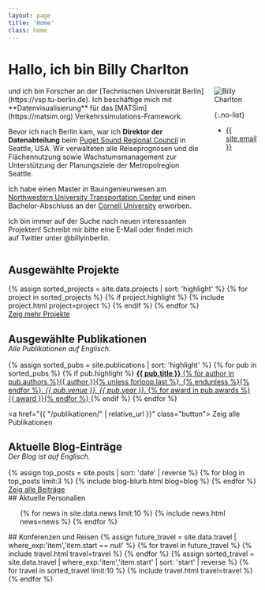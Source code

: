 ```yaml
---
layout: page
title: 'Home'
class: home
---
```


# Hallo, ich bin Billy Charlton

<div class="columns" markdown="1">

<div class="intro" markdown="1">
und ich bin Forscher an der [Technischen Universität Berlin](https://vsp.tu-berlin.de). Ich beschäftige mich mit **Datenvisualisierung** für das [MATSim](https://matsim.org) Verkehrssimulations-Framework.

Bevor ich nach Berlin kam, war ich **Direktor der Datenabteilung** beim [Puget Sound Regional Council](https://www.psrc.org) in Seattle, USA. Wir verwalteten alle Reiseprognosen und die Flächennutzung sowie Wachstumsmanagement zur Unterstützung der Planungsziele der Metropolregion Seattle.

Ich habe einen Master in Bauingenieurwesen am [Northwestern University Transportation Center](https://www.transportation.northwestern.edu/) und einen Bachelor-Abschluss an der [Cornell University](https://www.cee.cornell.edu/cee) erworben.

Ich bin immer auf der Suche nach neuen interessanten Projekten! Schreibt mir bitte eine E-Mail oder findet mich auf Twitter unter @billyinberlin.

</div>

<div class="me" markdown="1">
  <picture>
    <source srcset='{{ "/images/profi-headshot.jpg" | relative_url }}' type='image/jpg' />
    <img
      src='{{ "/images/profi-headshot.jpg" | relative_url }}'
      alt='Billy Charlton'/>
  </picture>

{:.no-list}

- <a href="mailto:{{ site.email }}">{{ site.email }}</a>

</div>

</div>

<!-- During my first year at UW, I received support from the [Fulbright program](https://en.wikipedia.org/wiki/Fulbright_Program). In 2013, I received my B.S. from [Hasso Plattner Institute](https://hpi.de/). I am a scholar of the [German National Academic Foundation](http://www.studienstiftung.de/). I have worked with the [Open Knowledge Foundation](http://www.okfn.org), [Google Research](https://ai.google/research/), and [Microsoft Research](https://www.microsoft.com/en-us/research/group/vibe/). Details are in my [CV]({{ "/cv/" | relative_url }}).
-->

## Ausgewählte Projekte

<div class="featured-projects">
  {% assign sorted_projects = site.data.projects | sort: 'highlight' %}
  {% for project in sorted_projects %}
    {% if project.highlight %}
      {% include project.html project=project %}
    {% endif %}
  {% endfor %}
</div>
<a href="{{ "/projekte/" | relative_url }}" class="button">
  <i class="fas fa-chevron-circle-right"></i>
  Zeig mehr Projekte
</a>

## Ausgewählte Publikationen

<div style="margin-top: -1.2rem; margin-bottom: 1rem;">
<i>Alle Publikationen auf Englisch.</i>
</div>

<div class="featured-publications">
  {% assign sorted_pubs = site.publications | sort: 'highlight' %}
  {% for pub in sorted_pubs %}
    {% if pub.highlight %}
      <a href="{{ pub.pdf }}" class="publication">
        <strong>{{ pub.title }}</strong>
        <span class="authors">{% for author in pub.authors %}{{ author }}{% unless forloop.last %}, {% endunless %}{% endfor %}</span>.
        <i>{{ pub.venue }}, {{ pub.year }}</i>.
        {% for award in pub.awards %}<br/><span class="award"><i class="fas fa-{% if award == "Best Paper Award" %}trophy{% else %}award{% endif %}" aria-hidden="true"></i> {{ award }}</span>{% endfor %}
      </a>
    {% endif %}
  {% endfor %}
</div>

<a href="{{ "/publikationen/" | relative_url }}" class="button">
<i class="fas fa-chevron-circle-right"></i>
Zeig alle Publikationen
</a>

## Aktuelle Blog-Einträge

<div style="margin-top: -1.2rem; margin-bottom: 1rem;">
<i>Der Blog ist auf Englisch.</i>
</div>

<div class="featured-projects">
  {% assign top_posts = site.posts | sort: 'date' | reverse %}
  {% for blog in top_posts limit:3 %}
      {% include blog-blurb.html blog=blog %}
  {% endfor %}
</div>
<a href="{{ "/blog/" | relative_url }}" class="button">
<i class="fas fa-chevron-circle-right"></i>
Zeig alle Beiträge
</a>

<div class="news-travel" markdown="1">

<div class="news" markdown="1">
## Aktuelle Personalien

<ul>
{% for news in site.data.news limit:10 %}
  {% include news.html news=news %}
{% endfor %}
</ul>

</div>

<div class="travel" markdown="1">
## Konferenzen und Reisen

<table>
<tbody>
{% assign future_travel = site.data.travel | where_exp:'item','item.start == null' %}
{% for travel in future_travel %}
  {% include travel.html travel=travel %}
{% endfor %}
{% assign sorted_travel = site.data.travel | where_exp:'item','item.start' | sort: 'start' | reverse %}
{% for travel in sorted_travel limit:10 %}
  {% include travel.html travel=travel %}
{% endfor %}
</tbody>
</table>

</div>

</div>
